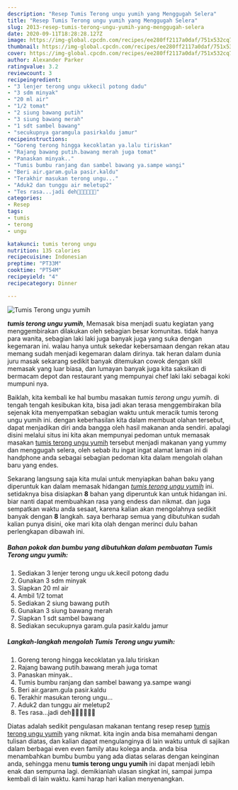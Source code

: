 ```yaml
---
description: "Resep Tumis Terong ungu yumih yang Menggugah Selera"
title: "Resep Tumis Terong ungu yumih yang Menggugah Selera"
slug: 2013-resep-tumis-terong-ungu-yumih-yang-menggugah-selera
date: 2020-09-11T18:28:28.127Z
image: https://img-global.cpcdn.com/recipes/ee280ff2117a0daf/751x532cq70/tumis-terong-ungu-yumih-foto-resep-utama.jpg
thumbnail: https://img-global.cpcdn.com/recipes/ee280ff2117a0daf/751x532cq70/tumis-terong-ungu-yumih-foto-resep-utama.jpg
cover: https://img-global.cpcdn.com/recipes/ee280ff2117a0daf/751x532cq70/tumis-terong-ungu-yumih-foto-resep-utama.jpg
author: Alexander Parker
ratingvalue: 3.2
reviewcount: 3
recipeingredient:
- "3 lenjer terong ungu ukkecil potong dadu"
- "3 sdm minyak"
- "20 ml air"
- "1/2 tomat"
- "2 siung bawang putih"
- "3 siung bawang merah"
- "1 sdt sambel bawang"
- "secukupnya garamgula pasirkaldu jamur"
recipeinstructions:
- "Goreng terong hingga kecoklatan ya.lalu tiriskan"
- "Rajang bawang putih.bawang merah juga tomat"
- "Panaskan minyak.."
- "Tumis bumbu ranjang dan sambel bawang ya.sampe wangi"
- "Beri air.garam.gula pasir.kaldu"
- "Terakhir masukan terong ungu..."
- "Aduk2 dan tunggu air meletup2"
- "Tes rasa...jadi deh🤗🤗🤗🤗🤗🤗"
categories:
- Resep
tags:
- tumis
- terong
- ungu

katakunci: tumis terong ungu 
nutrition: 135 calories
recipecuisine: Indonesian
preptime: "PT33M"
cooktime: "PT54M"
recipeyield: "4"
recipecategory: Dinner

---
```



![Tumis Terong ungu yumih](https://img-global.cpcdn.com/recipes/ee280ff2117a0daf/751x532cq70/tumis-terong-ungu-yumih-foto-resep-utama.jpg)

<b><i>tumis terong ungu yumih</i></b>, Memasak bisa menjadi suatu kegiatan yang menggembirakan dilakukan oleh sebagian besar komunitas. tidak hanya para wanita, sebagian laki laki juga banyak juga yang suka dengan kegemaran ini. walau hanya untuk sekedar kebersamaan dengan rekan atau memang sudah menjadi kegemaran dalam dirinya. tak heran dalam dunia juru masak sekarang sedikit banyak ditemukan cowok dengan skill memasak yang luar biasa, dan lumayan banyak juga kita saksikan di bermacam depot dan restaurant yang mempunyai chef laki laki sebagai koki mumpuni nya.

Baiklah, kita kembali ke hal bumbu masakan <i>tumis terong ungu yumih</i>. di tengah tengah kesibukan kita, bisa jadi akan terasa menggembirakan bila sejenak kita menyempatkan sebagian waktu untuk meracik tumis terong ungu yumih ini. dengan keberhasilan kita dalam membuat olahan tersebut, dapat menjadikan diri anda bangga oleh hasil makanan anda sendiri. apalagi disini melalui situs ini kita akan mempunyai pedoman untuk memasak masakan <u>tumis terong ungu yumih</u> tersebut menjadi makanan yang yummy dan menggugah selera, oleh sebab itu ingat ingat alamat laman ini di handphone anda sebagai sebagian pedoman kita dalam mengolah olahan baru yang endes.




Sekarang langsung saja kita mulai untuk menyiapkan bahan baku yang diperuntuk kan dalam memasak hidangan <u><i>tumis terong ungu yumih</i></u> ini. setidaknya bisa disiapkan <b>8</b> bahan yang diperuntuk kan untuk hidangan ini. biar nanti dapat membuahkan rasa yang endess dan nikmat. dan juga sempatkan waktu anda sesaat, karena kalian akan mengolahnya sedikit banyak dengan <b>8</b> langkah. saya berharap semua yang dibutuhkan sudah kalian punya disini, oke mari kita olah dengan merinci dulu bahan perlengkapan dibawah ini.

<!--inarticleads1-->

##### Bahan pokok dan bumbu yang dibutuhkan dalam pembuatan Tumis Terong ungu yumih:

1. Sediakan 3 lenjer terong ungu uk.kecil potong dadu
1. Gunakan 3 sdm minyak
1. Siapkan 20 ml air
1. Ambil 1/2 tomat
1. Sediakan 2 siung bawang putih
1. Gunakan 3 siung bawang merah
1. Siapkan 1 sdt sambel bawang
1. Sediakan secukupnya garam.gula pasir.kaldu jamur




<!--inarticleads2-->

##### Langkah-langkah mengolah Tumis Terong ungu yumih:

1. Goreng terong hingga kecoklatan ya.lalu tiriskan
1. Rajang bawang putih.bawang merah juga tomat
1. Panaskan minyak..
1. Tumis bumbu ranjang dan sambel bawang ya.sampe wangi
1. Beri air.garam.gula pasir.kaldu
1. Terakhir masukan terong ungu...
1. Aduk2 dan tunggu air meletup2
1. Tes rasa...jadi deh🤗🤗🤗🤗🤗🤗




Diatas adalah sedikit pengulasan makanan tentang resep resep <u>tumis terong ungu yumih</u> yang nikmat. kita ingin anda bisa memahami dengan tulisan diatas, dan kalian dapat mengulanginya di lain waktu untuk di sajikan dalam berbagai even even family atau kolega anda. anda bisa menambahkan bumbu bumbu yang ada diatas selaras dengan keinginan anda, sehingga menu <b>tumis terong ungu yumih</b> ini dapat menjadi lebih enak dan sempurna lagi. demikianlah ulasan singkat ini, sampai jumpa kembali di lain waktu. kami harap hari kalian menyenangkan.
